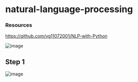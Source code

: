 # natural-language-processing

### Resources 
https://github.com/vg11072001/NLP-with-Python 

![image](https://user-images.githubusercontent.com/67424390/209301541-3866b696-3aaf-498b-b0e9-304615dacfa0.png)

## Step 1
![image](https://user-images.githubusercontent.com/67424390/209412930-4dcf4114-bd4b-450f-90f3-246e2254fb17.png)
